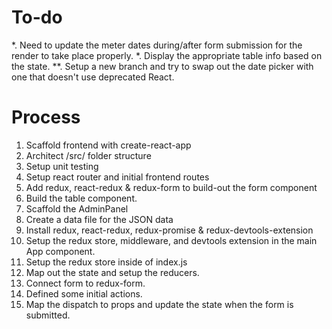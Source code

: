 # To-do
*. Need to update the meter dates during/after form submission for the render to take place properly.
*. Display the appropriate table info based on the state.
**. Setup a new branch and try to swap out the date picker with one that
doesn't use deprecated React.

# Process
1. Scaffold frontend with create-react-app
2. Architect /src/ folder structure
3. Setup unit testing
4. Setup react router and initial frontend routes
5. Add redux, react-redux & redux-form to build-out the form component
6. Build the table component.
7. Scaffold the AdminPanel
8. Create a data file for the JSON data
9. Install redux, react-redux, redux-promise & redux-devtools-extension
10. Setup the redux store, middleware, and devtools extension in the main App component.
11. Setup the redux store inside of index.js
12. Map out the state and setup the reducers.
13. Connect form to redux-form.
14. Defined some initial actions.
15. Map the dispatch to props and update the state when the form is submitted.
